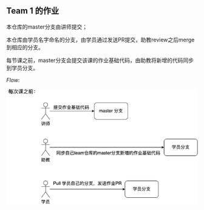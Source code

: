## Team 1 的作业

本仓库的master分支由讲师提交；

本仓库由学员名字命名的分支，由学员通过发送PR提交，助教review之后merge到相应的分支。

每节课之前，master分支会提交该课的作业基础代码，由助教将新增的代码同步到学员分支。

*Flow:*

![flow](./course_flow.png)

